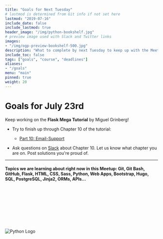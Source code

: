 ```yaml
---
title: "Goals for Next Tuesday"
# lastmod is determined from Git info if not set here
lastmod: "2019-07-16"
include_date: false
include_lastmod: true
header_image: "/img/python-bookshelf.jpg"
# preview image used with Slack and Twitter links
images:
- "/img/ogp-preview-bookshelf-500.jpg"
description: "What to complete by next Tuesday to keep up with the Meetup Group"
include_toc: false
tags: ["goals", "course", "deadlines"]
aliases:
- "/goals"
menu: "main"
pinned: true
weight: 20
---
```


# Goals for July 23rd

Keep working on the **Flask Mega Tutorial** by Miguel Grinberg!

  * Try to finish up through Chapter 10 of the tutorial:

    * [Part 10: Email-Support](https://blog.miguelgrinberg.com/post/the-flask-mega-tutorial-part-x-email-support)

  * Ask questions on [Slack](https://pythonpirates.slack.com/messages/CKAKZEUUD/convo/CCK9B5HB5-1558272354.047800/) about Chapter 10. Let us know what chapter you are on. Post solutions you're proud of.

---
#### Topics we are learning about right now in this Meetup: Git, Git Bash, GitHub, Flask, HTML, CSS, Sass, Python, Web Apps, Bootstrap, Hugo, SQL, PostgreSQL, Jinja2, ORMs, APIs...
\
\
\
\
\
\
\
\
![Python Logo](https://www.python.org/static/community_logos/python-logo-master-v3-TM.png)
